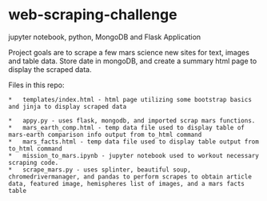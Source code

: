 # web-scraping-challenge
jupyter notebook, python, MongoDB and Flask Application

Project goals are to scrape a few mars science new sites for text, images and table data. Store date in mongoDB, and create a summary html page to display the scraped data.


Files in this repo:

    *   templates/index.html - html page utilizing some bootstrap basics and jinja to display scraped data

    *   appy.py - uses flask, mongodb, and imported scrap mars functions.
    *   mars_earth_comp.html - temp data file used to display table of mars-earth comparison info output from to_html command
    *   mars_facts.html - temp data file used to display table output from to_html command
    *   mission_to_mars.ipynb - jupyter notebook used to workout necessary scraping code.
    *   scrape_mars.py - uses splinter, beautiful soup, chromedrivermanager, and pandas to perform scrapes to obtain article data, featured image, hemispheres list of images, and a mars facts table



